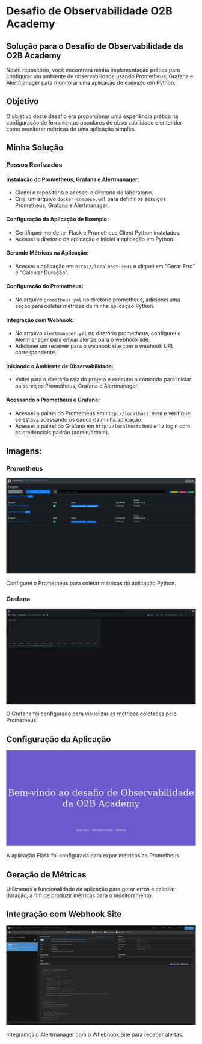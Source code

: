 # Desafio de Observabilidade O2B Academy

## Solução para o Desafio de Observabilidade da O2B Academy
Neste repositório, você encontrará minha implementação prática para configurar um ambiente de observabilidade usando Prometheus, Grafana e Alertmanager para monitorar uma aplicação de exemplo em Python.

## Objetivo
O objetivo deste desafio era proporcionar uma experiência prática na configuração de ferramentas populares de observabilidade e entender como monitorar métricas de uma aplicação simples.

## Minha Solução

### Passos Realizados

#### Instalação do Prometheus, Grafana e Alertmanager:
- Clonei o repositório e acessei o diretório do laboratório.
- Criei um arquivo `docker-compose.yml` para definir os serviços Prometheus, Grafana e Alertmanager.

#### Configuração da Aplicação de Exemplo:
- Certifiquei-me de ter Flask e Prometheus Client Python instalados.
- Acessei o diretório da aplicação e iniciei a aplicação em Python.

#### Gerando Métricas na Aplicação:
- Acessei a aplicação em `http://localhost:3001` e cliquei em "Gerar Erro" e "Calcular Duração".

#### Configuração do Prometheus:
- No arquivo `prometheus.yml` no diretório prometheus, adicionei uma seção para coletar métricas da minha aplicação Python.

#### Integração com Webhook:
- No arquivo `alertmanager.yml` no diretório prometheus, configurei o Alertmanager para enviar alertas para o webhook site.
- Adicionei um receiver para o webhook site com o webhook URL correspondente.

#### Iniciando o Ambiente de Observabilidade:
- Voltei para o diretório raiz do projeto e executei o comando para iniciar os serviços Prometheus, Grafana e Alertmanager.

#### Acessando o Prometheus e Grafana:
- Acessei o painel do Prometheus em `http://localhost:9090` e verifiquei se estava acessando os dados da minha aplicação.
- Acessei o painel do Grafana em `http://localhost:3000` e fiz login com as credenciais padrão (admin/admin).

## Imagens:

### Prometheus

![Prometheus Targets](https://github.com/jhenifferakycharia/desafio-observability-o2b/blob/main/images/Screenshot%202023-12-30%20at%2015-20-19%20Prometheus%20Time%20Series%20Collection%20and%20Processing%20Server.png)

Configurei o Prometheus para coletar métricas da aplicação Python.

### Grafana

![Grafana Dashboard](https://github.com/jhenifferakycharia/desafio-observability-o2b/blob/main/images/Screenshot%202023-12-30%20at%2015-20-01%20lab%20observabilidade%20-%20Dashboards%20-%20Grafana.png)

O Grafana foi configurado para visualizar as métricas coletadas pelo Prometheus.

## Configuração da Aplicação

![Aplicação Web](https://github.com/jhenifferakycharia/desafio-observability-o2b/blob/main/images/Screenshot%202023-12-29%20at%2019-38-53%20Screenshot.png)

A aplicação Flask foi configurada para expor métricas ao Prometheus.

## Geração de Métricas

Utilizamos a funcionalidade da aplicação para gerar erros e calcular duração, a fim de produzir métricas para o monitoramento.

## Integração com Webhook Site

![Webhook Site](https://github.com/jhenifferakycharia/desafio-observability-o2b/blob/main/images/Screenshot%202023-12-30%20at%2015-52-01%20Webhook.site%20-%20Test%20process%20and%20transform%20emails%20and%20HTTP%20requests.png)

Integramos o Alertmanager com o Whebhook Site para receber alertas.